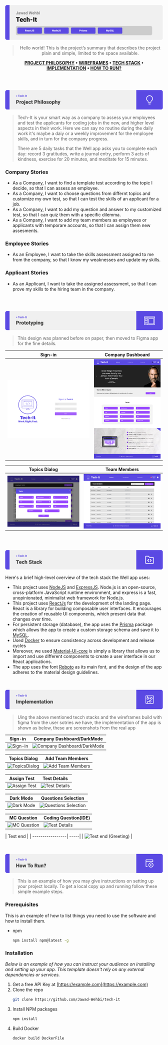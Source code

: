 <img src="./readme/title1.svg"/>

<div align="center">

> Hello world! This is the project’s summary that describes the project plain and simple, limited to the space available. 

**[PROJECT PHILOSOPHY](https://github.com/julescript/well_app#-project-philosophy) • [WIREFRAMES](https://github.com/julescript/well_app#-wireframes) • [TECH STACK](https://github.com/julescript/well_app#-tech-stack) • [IMPLEMENTATION](https://github.com/julescript/well_app#-impplementation) • [HOW TO RUN?](https://github.com/julescript/well_app#-how-to-run)**

</div>

<br><br>


<img src="./readme/title2.svg"/>

> Tech-It is your smart way as a company to assess your employees and test the applicants for coding jobs in the new, and higher level aspects in their work. Here we can say no routine during the daily work it's maybe a daiy or a weekly improvement for the employee skills, and in turn for the company progress. 
> 
> There are 5 daily tasks that the Well app asks you to complete each day: record 3 gratitudes, write a journal entry, perform 3 acts of kindness, exercise for 20 minutes, and meditate for 15 minutes.

### Company Stories

- As a Company, I want to find a template test according to the topic I decide, so that I can assess an employee.
- As a Company, I want to choose questions from differnt topics and customize my own test, so that I can test the skills of an applicant for a job.
- As a Company, I want to add my question and answer to my customized test, so that I can quiz them with a specific dilemma.
- As a Company, I want to add my team members as employees or applicants with temporare accounts, so that I can assign them new assesments.

### Employee Stories

- As an Employee, I want to take the skills assessment assigned to me from the company, so that I know my weaknesses and update my skills.

### Applicant Stories

- As an Applicant, I want to take the assigned assessment, so that I can prove my skills to the hiring team in the company.

<br><br>

<img src="./readme/title3.svg"/>

> This design was planned before on paper, then moved to Figma app for the fine details.
 
| Sign-in  | Company Dashboard  |
| -----------------| -----|
| ![Sign-in](https://github.com/Jawad-Wehbi/tech-it/blob/ReadMe/readme/Sign-in.jpg) | ![Company Dashboard](https://github.com/Jawad-Wehbi/tech-it/blob/ReadMe/readme/Company%20Dashboard.png) |

| Topics Dialog  | Team Members  |
| -----------------| -----|
| ![Topics Dialog](https://github.com/Jawad-Wehbi/tech-it/blob/ReadMe/readme/Company%20Tests%20Page.png) | ![Team Members](https://github.com/Jawad-Wehbi/tech-it/blob/ReadMe/readme/Team%20Members.jpg) |


<br><br>

<img src="./readme/title4.svg"/>

Here's a brief high-level overview of the tech stack the Well app uses:

- This project uses [NodeJS](https://nodejs.org/en/) and [ExpressJS](https://expressjs.com/). Node.js is an open-source, cross-platform JavaScript runtime environment, and express is a fast, unopinionated, minimalist web framework for Node.js.
- This project uses [ReactJs](https://reactjs.org/) for the development of the landing page. React is a library for building composable user interfaces. It encourages the creation of reusable UI components, which present data that changes over time.
- For persistent storage (database), the app uses the [Prisma](https://www.prisma.io/) package which allows the app to create a custom storage schema and save it to [MySQL](https://www.mysql.com/).
- Used [Docker](https://docs.docker.com/get-started/overview/) to ensure consistency across development and release cycles
- Moreover, we used [Material-UI-core](https://www.npmjs.com/package/@material-ui/core) is simply a library that allows us to import and use different components to create a user interface in our React applications.
- The app uses the font [Roboto](https://fonts.google.com/specimen/Roboto) as its main font, and the design of the app adheres to the material design guidelines.


<br><br>
<img src="./readme/title5.svg"/>

> Uing the above mentioned tecch stacks and the wireframes build with figma from the user sotries we have, the implementation of the app is shown as below, these are screenshots from the real app

| Sign-in  | Company Dashboard/DarkMode  |
| -----------------| -----|
| ![Sign-in](https://github.com/Jawad-Wehbi/tech-it/blob/ReadMe/readme/Sign_in.gif) | ![Company Dashboard/DarkMode](https://github.com/Jawad-Wehbi/tech-it/blob/ReadMe/readme/Dashboard_dark-mode.gif) |

| Topics Dialog  | Add Team Members  |
| -----------------| -----|
| ![TopicsDialog](https://github.com/Jawad-Wehbi/tech-it/blob/ReadMe/readme/TopicsDialog.gif) | ![Add Team Members](https://github.com/Jawad-Wehbi/tech-it/blob/ReadMe/readme/AddMember.gif) |

| Assign Test  | Test Details  |
| -----------------| -----|
| ![Assign Test](https://github.com/Jawad-Wehbi/tech-it/blob/ReadMe/readme/Assign_Test.gif) | ![Test Details](https://github.com/Jawad-Wehbi/tech-it/blob/ReadMe/readme/TestDetails.gif) |

| Dark Mode  | Questions Selection  |
| -----------------| -----|
| ![Dark Mode](https://github.com/Jawad-Wehbi/tech-it/blob/ReadMe/readme/Dark_Mode.gif) | ![Questions Selection](https://github.com/Jawad-Wehbi/tech-it/blob/ReadMe/readme/Questions_selection.gif) |

| MC Question  | Coding Question{IDE}  |
| -----------------| -----|
| ![MC Question](https://github.com/Jawad-Wehbi/tech-it/blob/ReadMe/readme/Test_MCQ.gif) | ![Test Details](https://github.com/Jawad-Wehbi/tech-it/blob/ReadMe/readme/Coding_Question_IDE.gif) |

| Test end  |
| -----------------| -----|
| ![Test end (Greeting)](https://github.com/Jawad-Wehbi/tech-it/blob/ReadMe/readme/Test_end.gif) |


<br><br>
<img src="./readme/title6.svg"/>


> This is an example of how you may give instructions on setting up your project locally.
To get a local copy up and running follow these simple example steps.

### Prerequisites

This is an example of how to list things you need to use the software and how to install them.
* npm
  ```sh
  npm install npm@latest -g
  ```

### Installation

_Below is an example of how you can instruct your audience on installing and setting up your app. This template doesn't rely on any external dependencies or services._

1. Get a free API Key at [https://example.com](https://example.com)
2. Clone the repo
   ```sh
   git clone https://github.com/Jawad-Wehbi/tech-it
   ```
3. Install NPM packages
   ```sh
   npm install
   ```
4. Build Docker 
   ```js
   docker build DockerFile
   ```


